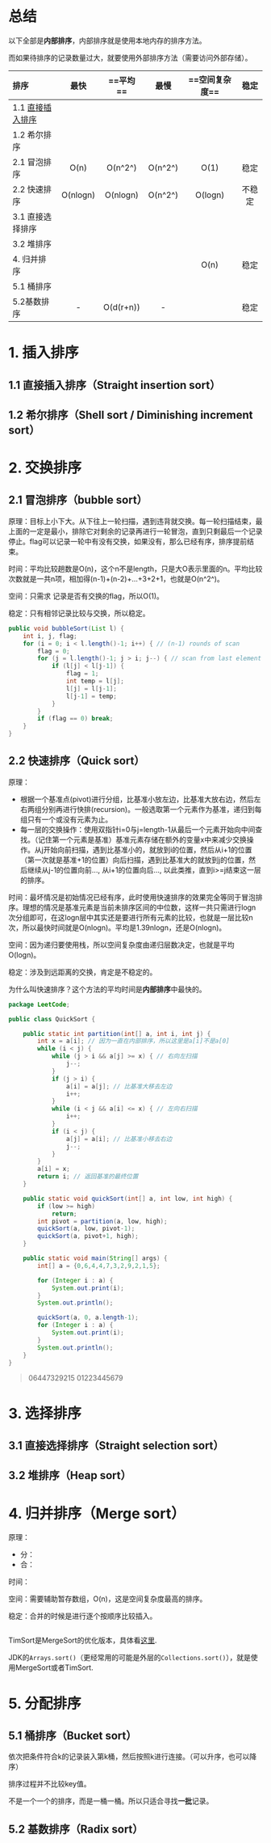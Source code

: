# 总结

以下全部是**内部排序**，内部排序就是使用本地内存的排序方法。

而如果待排序的记录数量过大，就要使用外部排序方法（需要访问外部存储）。

| 排序                                                         |   最快   | ==平均==  |  最慢   | ==空间复杂度== |  稳定  |
| :----------------------------------------------------------- | :------: | :-------: | :-----: | :------------: | :----: |
| 1.1 [直接插入排序](#1.1-直接插入排序(straight-insertion-sort)) |          |           |         |                |        |
| 1.2 希尔排序                                                 |          |           |         |                |        |
| 2.1 冒泡排序                                                 |   O(n)   |  O(n^2^)  | O(n^2^) |      O(1)      |  稳定  |
| 2.2 快速排序                                                 | O(nlogn) | O(nlogn)  | O(n^2^) |    O(logn)     | 不稳定 |
| 3.1 直接选择排序                                             |          |           |         |                |        |
| 3.2 堆排序                                                   |          |           |         |                |        |
| 4. 归并排序                                                  |          |           |         |      O(n)      |  稳定  |
| 5.1 桶排序                                                   |          |           |         |                |        |
| 5.2基数排序                                                  |    -     | O(d(r+n)) |    -    |                |  稳定  |



# 1. 插入排序

## 1.1 直接插入排序（Straight insertion sort）



## 1.2 希尔排序（Shell sort / Diminishing increment sort）



# 2. 交换排序

## 2.1 冒泡排序（bubble sort）

原理：目标上小下大。从下往上一轮扫描，遇到违背就交换。每一轮扫描结束，最上面的一定是最小，排除它对剩余的记录再进行一轮冒泡，直到只剩最后一个记录停止。flag可以记录一轮中有没有交换，如果没有，那么已经有序，排序提前结束。

时间：平均比较趟数是O(n)，这个n不是length，只是大O表示里面的n。平均比较次数就是一共n项，相加得(n-1)+(n-2)+...+3+2+1，也就是O(n^2^)。

空间：只需求 记录是否有交换的flag，所以O(1)。

稳定：只有相邻记录比较与交换，所以稳定。

```java
public void bubbleSort(List l) {
    int i, j, flag;
    for (i = 0; i < l.length()-1; i++) { // (n-1) rounds of scan
    	flag = 0;
        for (j = l.length()-1; j > i; j--) { // scan from last element to i-1
            if (l[j] < l[j-1]) {
            	flag = 1;
                int temp = l[j];
                l[j] = l[j-1];
                l[j-1] = temp;
            }
        }
        if (flag == 0) break;
    }
}
```



## 2.2 快速排序（Quick sort）

原理：

- 根据一个基准点(pivot)进行分组，比基准小放左边，比基准大放右边，然后左右两组分别再进行快排(recursion)。一般选取第一个元素作为基准，递归到每组只有一个或没有元素为止。
- 每一层的交换操作：使用双指针i=0与j=length-1从最后一个元素开始向中间查找。（记住第一个元素是基准）基准元素存储在额外的变量x中来减少交换操作。从j开始向前扫描，遇到比基准小的，就放到i的位置，然后从i+1的位置（第一次就是基准+1的位置）向后扫描，遇到比基准大的就放到j的位置，然后继续从j-1的位置向前..., 从i+1的位置向后..., 以此类推，直到i>=j结束这一层的排序。

时间：最坏情况是初始情况已经有序，此时使用快速排序的效果完全等同于冒泡排序。理想的情况是基准元素是当前未排序区间的中位数，这样一共只需进行logn次分组即可，在这logn层中其实还是要进行所有元素的比较，也就是一层比较n次，所以最快时间就是O(nlogn)。平均是1.39nlogn，还是O(nlogn)。

空间：因为递归要使用栈，所以空间复杂度由递归层数决定，也就是平均O(logn)。

稳定：涉及到远距离的交换，肯定是不稳定的。

为什么叫快速排序？这个方法的平均时间是**内部排序**中最快的。

```java
package LeetCode;

public class QuickSort {

    public static int partition(int[] a, int i, int j) {
        int x = a[i]; // 因为一直在内部排序，所以这里是a[i]不是a[0]
        while (i < j) {
            while (j > i && a[j] >= x) { // 右向左扫描
                j--;
            }
            if (j > i) {
                a[i] = a[j]; // 比基准大移去左边
                i++;
            }
            while (i < j && a[i] <= x) { // 左向右扫描
                i++;
            }
            if (i < j) {
                a[j] = a[i]; // 比基准小移去右边
                j--;
            }
        }
        a[i] = x;
        return i; // 返回基准的最终位置
    }

    public static void quickSort(int[] a, int low, int high) {
        if (low >= high)
            return;
        int pivot = partition(a, low, high);
        quickSort(a, low, pivot-1);
        quickSort(a, pivot+1, high);
    }

    public static void main(String[] args) {
        int[] a = {0,6,4,4,7,3,2,9,2,1,5};

        for (Integer i : a) {
            System.out.print(i);
        }
        System.out.println();

        quickSort(a, 0, a.length-1);
        for (Integer i : a) {
            System.out.print(i);
        }
        System.out.println();
    }
}
```

> 06447329215
> 01223445679



# 3. 选择排序

## 3.1 直接选择排序（Straight selection sort）



## 3.2 堆排序（Heap sort）



# 4. 归并排序（Merge sort）

原理：

- 分：
- 合：

时间：

空间：需要辅助暂存数组，O(n)，这是空间复杂度最高的排序。

稳定：合并的时候是进行逐个按顺序比较插入。

```java

```



TimSort是MergeSort的优化版本，具体看[这里](https://www.jianshu.com/p/892ebd063ad9).

JDK的`Arrays.sort()`（更经常用的可能是外层的`Collections.sort()`），就是使用MergeSort或者TimSort.



# 5. 分配排序

## 5.1 桶排序（Bucket sort）

依次把条件符合k的记录装入第k桶，然后按照k进行连接。（可以升序，也可以降序）

排序过程并不比较key值。

不是一个一个的排序，而是一桶一桶。所以只适合寻找**一批**记录。



## 5.2 基数排序（Radix sort）


